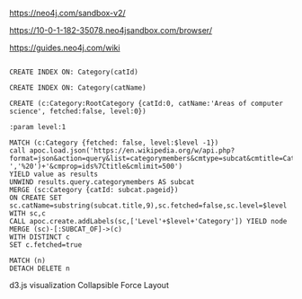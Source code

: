 https://neo4j.com/sandbox-v2/

https://10-0-1-182-35078.neo4jsandbox.com/browser/

https://guides.neo4j.com/wiki

```

CREATE INDEX ON: Category(catId)

CREATE INDEX ON: Category(catName)

CREATE (c:Category:RootCategory {catId:0, catName:'Areas of computer science', fetched:false, level:0})

:param level:1

MATCH (c:Category {fetched: false, level:$level -1})
call apoc.load.json('https://en.wikipedia.org/w/api.php?format=json&action=query&list=categorymembers&cmtype=subcat&cmtitle=Category:'+replace(c.catName,' ','%20')+'&cmprop=ids%7Ctitle&cmlimit=500')
YIELD value	as results
UNWIND results.query.categorymembers AS subcat
MERGE (sc:Category {catId: subcat.pageid})
ON CREATE SET sc.catName=substring(subcat.title,9),sc.fetched=false,sc.level=$level
WITH sc,c
CALL apoc.create.addLabels(sc,['Level'+$level+'Category']) YIELD node
MERGE (sc)-[:SUBCAT_OF]->(c)
WITH DISTINCT c
SET c.fetched=true

MATCH (n)
DETACH DELETE n

```


d3.js visualization
Collapsible Force Layout